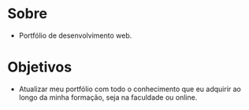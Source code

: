 # Sobre
- Portfólio de desenvolvimento web.

# Objetivos
- Atualizar meu portfólio com todo o conhecimento que eu adquirir ao longo da minha formação, seja na faculdade ou online.